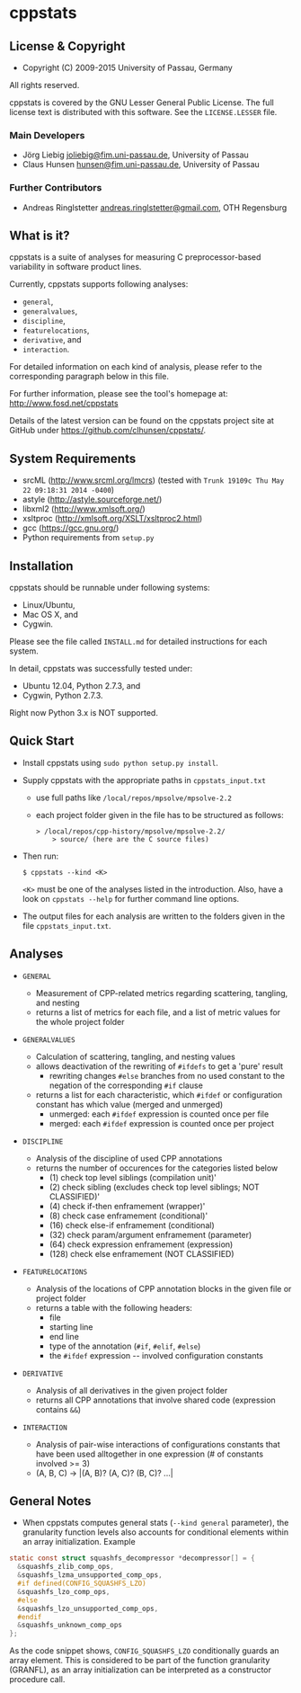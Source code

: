 # cppstats


## License & Copyright
* Copyright (C) 2009-2015 University of Passau, Germany

All rights reserved.

cppstats is covered by the GNU Lesser General Public License.
The full license text is distributed with this software. See the `LICENSE.LESSER` file.

### Main Developers

* Jörg Liebig <joliebig@fim.uni-passau.de>, University of Passau
* Claus Hunsen <hunsen@fim.uni-passau.de>, University of Passau

### Further Contributors

* Andreas Ringlstetter <andreas.ringlstetter@gmail.com>, OTH Regensburg

## What is it?

cppstats is a suite of analyses for measuring C preprocessor-based variability in software product lines.

Currently, cppstats supports following analyses:

* `general`,
* `generalvalues`,
* `discipline`,
* `featurelocations`,
* `derivative`, and
* `interaction`.

For detailed information on each kind of analysis, please refer to the corresponding paragraph below in this file.

For further information, please see the tool's homepage at: http://www.fosd.net/cppstats

Details of the latest version can be found on the cppstats project site at GitHub under https://github.com/clhunsen/cppstats/.


## System Requirements

* srcML (http://www.srcml.org/lmcrs) (tested with `Trunk 19109c Thu May 22 09:18:31 2014 -0400`)
* astyle (http://astyle.sourceforge.net/)
* libxml2 (http://www.xmlsoft.org/)
* xsltproc (http://xmlsoft.org/XSLT/xsltproc2.html)
* gcc (https://gcc.gnu.org/)
* Python requirements from `setup.py`


## Installation

cppstats should be runnable under following systems:

* Linux/Ubuntu,
* Mac OS X, and
* Cygwin.

Please see the file called `INSTALL.md` for detailed instructions for each
system.

In detail, cppstats was successfully tested under:

* Ubuntu 12.04, Python 2.7.3, and
* Cygwin, Python 2.7.3.

Right now Python 3.x is NOT supported.


## Quick Start

- Install cppstats using `sudo python setup.py install`.

- Supply cppstats with the appropriate paths in `cppstats_input.txt`

    * use full paths like `/local/repos/mpsolve/mpsolve-2.2`
    * each project folder given in the file has to be structured as follows:

        ```
        > /local/repos/cpp-history/mpsolve/mpsolve-2.2/
            > source/ (here are the C source files)
        ```

- Then run:
    ```
    $ cppstats --kind <K>
    ```

    `<K>` must be one of the analyses listed in the introduction. Also, have a look on `cppstats --help` for further command line options.

- The output files for each analysis are written to the folders given in the file `cppstats_input.txt`.


## Analyses

* `GENERAL`
    - Measurement of CPP-related metrics regarding scattering,
      tangling, and nesting
    - returns a list of metrics for each file, and a list of metric
      values for the whole project folder

* `GENERALVALUES`
     - Calculation of scattering, tangling, and nesting values
     - allows deactivation of the rewriting of `#ifdefs` to get a 'pure' result
         - rewriting changes `#else` branches from no used constant to the
           negation of the corresponding `#if` clause
     - returns a list for each characteristic, which `#ifdef` or configuration
       constant has which value (merged and unmerged)
         - unmerged: each `#ifdef` expression is counted once per file
         - merged: each `#ifdef` expression is counted once per project

* `DISCIPLINE`
    - Analysis of the discipline of used CPP annotations
    - returns the number of occurences for the categories listed below
        - (1) check top level siblings (compilation unit)'
        - (2) check sibling (excludes check top level siblings; NOT CLASSIFIED)'
        - (4) check if-then enframement (wrapper)'
        - (8) check case enframement (conditional)'
        - (16) check else-if enframement (conditional)
        - (32) check param/argument enframement (parameter)
        - (64) check expression enframement (expression)
        - (128) check else enframement (NOT CLASSIFIED)

* `FEATURELOCATIONS`
    - Analysis of the locations of CPP annotation blocks in the given
      file or project folder
    - returns a table with the following headers:
        - file
        - starting line
        - end line
        - type of the annotation (`#if`, `#elif`, `#else`)
        - the `#ifdef` expression
        -- involved configuration constants

* `DERIVATIVE`
    - Analysis of all derivatives in the given project folder
    - returns all CPP annotations that involve shared code (expression
      contains `&&`)

* `INTERACTION`
    - Analysis of pair-wise interactions of configurations constants
      that have been used alltogether in one expression (# of constants
      involved >= 3)
    - (A, B, C) -> |(A, B)? (A, C)? (B, C)? ...|

## General Notes

* When cppstats computes general stats (`--kind general` parameter), the granularity
function levels also accounts for conditional elements within an array initialization.
Example

```c
static const struct squashfs_decompressor *decompressor[] = {
  &squashfs_zlib_comp_ops,
  &squashfs_lzma_unsupported_comp_ops,
  #if defined(CONFIG_SQUASHFS_LZO)
  &squashfs_lzo_comp_ops,
  #else
  &squashfs_lzo_unsupported_comp_ops,
  #endif
  &squashfs_unknown_comp_ops
};
```

As the code snippet shows, `CONFIG_SQUASHFS_LZO` conditionally guards an array 
element. This is considered to be part of the function granularity (GRANFL), as
an array initialization can be interpreted as a constructor procedure call.
